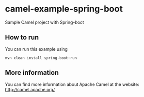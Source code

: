 # camel-example-spring-boot
Sample Camel project with Spring-boot

## How to run

You can run this example using

    mvn clean install spring-boot:run

## More information

You can find more information about Apache Camel at the website: http://camel.apache.org/
